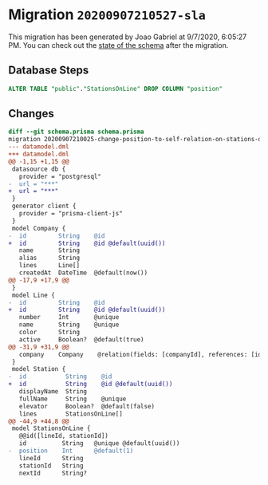 # Migration `20200907210527-sla`

This migration has been generated by Joao Gabriel at 9/7/2020, 6:05:27 PM.
You can check out the [state of the schema](./schema.prisma) after the migration.

## Database Steps

```sql
ALTER TABLE "public"."StationsOnLine" DROP COLUMN "position"
```

## Changes

```diff
diff --git schema.prisma schema.prisma
migration 20200907210025-change-position-to-self-relation-on-stations-on-line..20200907210527-sla
--- datamodel.dml
+++ datamodel.dml
@@ -1,15 +1,15 @@
 datasource db {
   provider = "postgresql"
-  url = "***"
+  url = "***"
 }
 generator client {
   provider = "prisma-client-js"
 }
 model Company {
-  id         String    @id
+  id         String    @id @default(uuid())
   name       String
   alias      String
   lines      Line[]
   createdAt  DateTime  @default(now())
@@ -17,9 +17,9 @@
 }
 model Line {
-  id         String    @id
+  id         String    @id @default(uuid())
   number     Int       @unique
   name       String    @unique
   color      String
   active     Boolean?  @default(true)
@@ -31,9 +31,9 @@
   company    Company    @relation(fields: [companyId], references: [id])
 }
 model Station {
-  id           String    @id
+  id           String    @id @default(uuid())
   displayName  String
   fullName     String    @unique
   elevator     Boolean?  @default(false)
   lines        StationsOnLine[]
@@ -44,9 +44,8 @@
 model StationsOnLine {
   @@id([lineId, stationId])
   id          String   @unique @default(uuid())
-  position    Int      @default(1)
   lineId      String
   stationId   String
   nextId      String?
```


